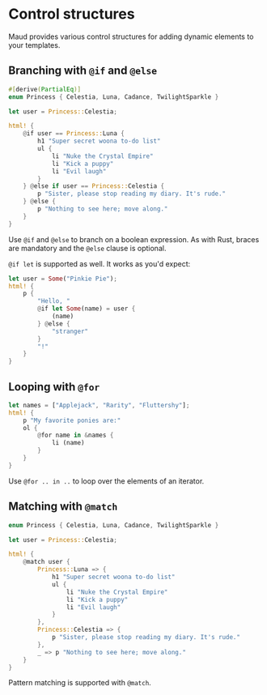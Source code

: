 # Control structures

Maud provides various control structures for adding dynamic elements to your templates.

## Branching with `@if` and `@else`

```rust
#[derive(PartialEq)]
enum Princess { Celestia, Luna, Cadance, TwilightSparkle }

let user = Princess::Celestia;

html! {
    @if user == Princess::Luna {
        h1 "Super secret woona to-do list"
        ul {
            li "Nuke the Crystal Empire"
            li "Kick a puppy"
            li "Evil laugh"
        }
    } @else if user == Princess::Celestia {
        p "Sister, please stop reading my diary. It's rude."
    } @else {
        p "Nothing to see here; move along."
    }
}
```

Use `@if` and `@else` to branch on a boolean expression. As with Rust, braces are mandatory and the `@else` clause is optional.

`@if let` is supported as well. It works as you'd expect:

```rust
let user = Some("Pinkie Pie");
html! {
    p {
        "Hello, "
        @if let Some(name) = user {
            (name)
        } @else {
            "stranger"
        }
        "!"
    }
}
```

## Looping with `@for`

```rust
let names = ["Applejack", "Rarity", "Fluttershy"];
html! {
    p "My favorite ponies are:"
    ol {
        @for name in &names {
            li (name)
        }
    }
}
```

Use `@for .. in ..` to loop over the elements of an iterator.

## Matching with `@match`

```rust
enum Princess { Celestia, Luna, Cadance, TwilightSparkle }

let user = Princess::Celestia;

html! {
    @match user {
        Princess::Luna => {
            h1 "Super secret woona to-do list"
            ul {
                li "Nuke the Crystal Empire"
                li "Kick a puppy"
                li "Evil laugh"
            }
        },
        Princess::Celestia => {
            p "Sister, please stop reading my diary. It's rude."
        },
        _ => p "Nothing to see here; move along."
    }
}
```

Pattern matching is supported with `@match`.
